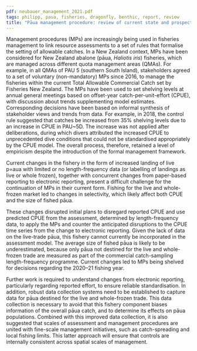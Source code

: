 ```yaml
---
pdf: neubauer_management_2021.pdf
tags: philipp, paua, fisheries, dragonfly, benthic, report, review
title: "Pāua management procedure: review of current state and prospects for wider application"
---
```


Management procedures (MPs) are increasingly being used in fisheries management to link
resource assessments to a set of rules  that formalise the setting of allowable catches.
In a New Zealand context, MPs have been considered for New Zealand abalone (pāua, *Haliotis iris*) fisheries, which are managed across different quota management areas (QMAs). For example, in all QMAs of PAU 5 (southern South Island), stakeholders agreed to a set of voluntary (non-mandatory) MPs since 2016, to manage the fisheries within the current Total Allowable Commercial Catch set by Fisheries New Zealand. The MPs have been used to set shelving levels at annual general meetings based on offset-year catch-per-unit-effort (CPUE), with discussion about trends supplementing model estimates. Corresponding decisions have been based on informal synthesis of stakeholder views and trends from data. For example, in 2018, the control rule suggested that catches be increased from 35% shelving levels due to an increase in CPUE in PAU~5D. The increase was not applied after deliberations, during which divers attributed the increased CPUE to unprecedented dive conditions that could not be
standardised appropriately by the CPUE model. The overall process, therefore, retained a level of empiricism despite the introduction of the formal management framework.

Current changes in the fishery in the form of increased landing of live p\=aua with limited or no length-frequency data (or labelling of landings as live or whole frozen), together with concurrent changes from paper-based reporting to electronic reporting, present a
difficult challenge for the continuation of MPs in their current form. Fishing for the live and whole-frozen market led to changes in selectivity, which likely affect both CPUE and the size of fished pāua.

These changes disrupted initial plans to disregard reported CPUE and use predicted CPUE from the assessment, determined by length-frequency data, to apply the MPs and counter the anticipated disruptions to the CPUE time series from the change to electronic reporting. Given the lack of data on the live-trade pāua, this fishery cannot currently be  incorporated in the assessment model.
The average size of fished pāua is likely to be underestimated, because only pāua not destined for the live and whole-frozen trade are measured as part of the commercial catch-sampling length-frequency programme. Current changes led to MPs
being shelved for decisions regarding the 2020–21 fishing year.

Further work is required to understand changes
from electronic reporting, particularly regarding reported effort,
to ensure reliable standardisation. In
addition, robust data collection systems need to be established to
capture data for pāua destined for the live and whole-frozen trade. This data collection is necessary to avoid that this fishery component biases information of the overall pāua catch, and to determine its effects
on pāua populations. Combined with this improved data collection,
it is also suggested that scales of assessment and management procedures are united with
fine-scale management initiatives, such as catch-spreading and local
fishing limits.  This latter approach will ensure that controls are internally consistent across
spatial scales of management.

